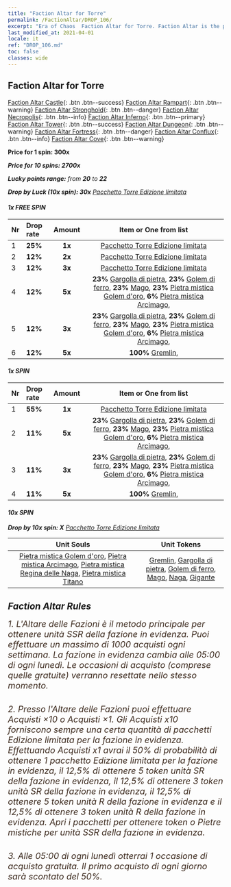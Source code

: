 ```yaml
---
title: "Faction Altar for Torre"
permalink: /FactionAltar/DROP_106/
excerpt: "Era of Chaos  Faction Altar for Torre. Faction Altar is the primary method for obtaining SSR units from the popular faction. Limited to 1,000 purchases each week. The popular faction changes at 05:00 every Monday. Purchase attempts and free purchase attempts will also reset then."
last_modified_at: 2021-04-01
locale: it
ref: "DROP_106.md"
toc: false
classes: wide
---
```


##  Faction Altar for **Torre**

  [Faction Altar Castle](/it/FactionAltar/DROP_101/){: .btn .btn--success} [Faction Altar Rampart](/it/FactionAltar/DROP_102/){: .btn .btn--warning} [Faction Altar Stronghold](/it/FactionAltar/DROP_103/){: .btn .btn--danger} [Faction Altar Necropolis](/it/FactionAltar/DROP_104/){: .btn .btn--info} [Faction Altar Inferno](/it/FactionAltar/DROP_105/){: .btn .btn--primary} [Faction Altar Tower](/it/FactionAltar/DROP_106/){: .btn .btn--success} [Faction Altar Dungeon](/it/FactionAltar/DROP_107/){: .btn .btn--warning} [Faction Altar Fortress](/it/FactionAltar/DROP_108/){: .btn .btn--danger} [Faction Altar Conflux](/it/FactionAltar/DROP_109/){: .btn .btn--info} [Faction Altar Cove](/it/FactionAltar/DROP_112/){: .btn .btn--warning} 

  **Price for 1 spin: 300x** <i class="fas fa-gem"/>

  **Price for 10 spins: 2700x** <i class="fas fa-gem"/>

  **Lucky points range:** from **20** to **22**

  **Drop by Luck (10x spin): 30x** [Pacchetto Torre Edizione limitata](/it/Items/con_2110/)

####  1x FREE SPIN 

  |    Nr    |  Drop rate  |  Amount   |   Item or One from list  |
  |:---------|:------------|:---------:|:------------------------:|
  | 1 | **25%** | **1x** | [Pacchetto Torre Edizione limitata](/it/Items/con_2110/) |
  | 2 | **12%** | **2x** | [Pacchetto Torre Edizione limitata](/it/Items/con_2110/) |
  | 3 | **12%** | **3x** | [Pacchetto Torre Edizione limitata](/it/Items/con_2110/) |
  | 4 | **12%** | **5x** |  **23%** [Gargolla di pietra](/it/Items/unt_236/),  **23%** [Golem di ferro](/it/Items/unt_237/),  **23%** [Mago](/it/Items/unt_238/),  **23%** [Pietra mistica Golem d'oro](/it/Items/unt_322/),  **6%** [Pietra mistica Arcimago](/it/Items/unt_323/),  |
  | 5 | **12%** | **3x** |  **23%** [Gargolla di pietra](/it/Items/unt_236/),  **23%** [Golem di ferro](/it/Items/unt_237/),  **23%** [Mago](/it/Items/unt_238/),  **23%** [Pietra mistica Golem d'oro](/it/Items/unt_322/),  **6%** [Pietra mistica Arcimago](/it/Items/unt_323/),  |
  | 6 | **12%** | **5x** |  **100%** [Gremlin](/it/Items/unt_235/),  |


####  1x SPIN 

  |    Nr    |  Drop rate  |  Amount   |   Item or One from list  |
  |:---------|:------------|:---------:|:------------------------:|
  | 1 | **55%** | **1x** | [Pacchetto Torre Edizione limitata](/it/Items/con_2110/) |
  | 2 | **11%** | **5x** |  **23%** [Gargolla di pietra](/it/Items/unt_236/),  **23%** [Golem di ferro](/it/Items/unt_237/),  **23%** [Mago](/it/Items/unt_238/),  **23%** [Pietra mistica Golem d'oro](/it/Items/unt_322/),  **6%** [Pietra mistica Arcimago](/it/Items/unt_323/),  |
  | 3 | **11%** | **3x** |  **23%** [Gargolla di pietra](/it/Items/unt_236/),  **23%** [Golem di ferro](/it/Items/unt_237/),  **23%** [Mago](/it/Items/unt_238/),  **23%** [Pietra mistica Golem d'oro](/it/Items/unt_322/),  **6%** [Pietra mistica Arcimago](/it/Items/unt_323/),  |
  | 4 | **11%** | **5x** |  **100%** [Gremlin](/it/Items/unt_235/),  |


####  10x SPIN 

  **Drop by 10x spin: X** [Pacchetto Torre Edizione limitata](/it/Items/con_2110/)

  |    Unit Souls    |  Unit Tokens  |
  |:----------------:|:-------------:|
  | [Pietra mistica Golem d'oro](/it/Items/unt_322/), [Pietra mistica Arcimago](/it/Items/unt_323/), [Pietra mistica Regina delle Naga](/it/Items/unt_325/), [Pietra mistica Titano](/it/Items/unt_326/) | [Gremlin](/it/Items/unt_235/), [Gargolla di pietra](/it/Items/unt_236/), [Golem di ferro](/it/Items/unt_237/), [Mago](/it/Items/unt_238/), [Naga](/it/Items/unt_240/), [Gigante](/it/Items/unt_241/) |



## Faction Altar Rules

  <span style="color: #3c2a1e;font-size:20px">1. L'Altare delle Fazioni è il metodo principale per ottenere unità SSR della fazione in evidenza. Puoi effettuare un massimo di 1000 acquisti ogni settimana. La fazione in evidenza cambia alle 05:00 di ogni lunedì. Le occasioni di acquisto (comprese quelle gratuite) verranno resettate nello stesso momento.</span><br/>

<br/>  <span style="color: #3c2a1e;font-size:20px">2. Presso l'Altare delle Fazioni puoi effettuare Acquisti ×10 o Acquisti ×1. Gli Acquisti x10 forniscono sempre una certa quantità di pacchetti Edizione limitata per la fazione in evidenza. Effettuando Acquisti x1 avrai il 50% di probabilità di ottenere 1 pacchetto Edizione limitata per la fazione in evidenza, il 12,5% di ottenere 5 token unità SR della fazione in evidenza, il 12,5% di ottenere 3 token unità SR della fazione in evidenza, il 12,5% di ottenere 5 token unità R della fazione in evidenza e il 12,5% di ottenere 3 token unità R della fazione in evidenza. Apri i pacchetti per ottenere token o Pietre mistiche per unità SSR della fazione in evidenza.</span>

<br/>  <span style="color: #3c2a1e;font-size:20px">3. Alle 05:00 di ogni lunedì otterrai 1 occasione di acquisto gratuita. Il primo acquisto di ogni giorno sarà scontato del 50%.</span><br/>

<br/>